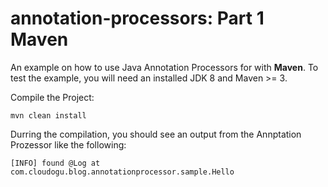 # annotation-processors: Part 1 Maven

An example on how to use Java Annotation Processors for with **Maven**. To test the example, you will need an installed JDK 8 and Maven >= 3.

Compile the Project:

```
mvn clean install
```

Durring the compilation, you should see an output from the Annptation Prozessor like the following:

```
[INFO] found @Log at com.cloudogu.blog.annotationprocessor.sample.Hello
```